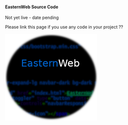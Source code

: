 #### EasternWeb Source Code

Not yet live - date pending


Please link this page if you use any code in your project ??

![EasternWeb](logo.png "EasternWeb")



